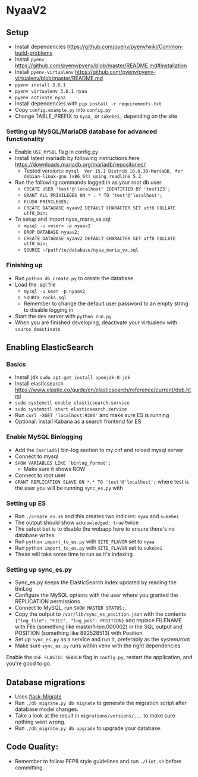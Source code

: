 # NyaaV2

## Setup

- Install dependencies https://github.com/pyenv/pyenv/wiki/Common-build-problems
- Install `pyenv` https://github.com/pyenv/pyenv/blob/master/README.md#installation
- Install `pyenv-virtualenv` https://github.com/pyenv/pyenv-virtualenv/blob/master/README.md
- `pyenv install 3.6.1`
- `pyenv virtualenv 3.6.1 nyaa`
- `pyenv activate nyaa`
- Install dependencies with `pip install -r requirements.txt`
- Copy `config.example.py` into `config.py`
- Change TABLE_PREFIX to `nyaa_` or `sukebei_` depending on the site

### Setting up MySQL/MariaDB database for advanced functionality
- Enable `USE_MYSQL` flag in config.py
- Install latest mariadb by following instructions here https://downloads.mariadb.org/mariadb/repositories/
    - Tested versions: `mysql  Ver 15.1 Distrib 10.0.30-MariaDB, for debian-linux-gnu (x86_64) using readline 5.2`
- Run the following commands logged in as your root db user:
    - `CREATE USER 'test'@'localhost' IDENTIFIED BY 'test123';`
    - `GRANT ALL PRIVILEGES ON * . * TO 'test'@'localhost';`
    - `FLUSH PRIVILEGES;`
    - `CREATE DATABASE nyaav2 DEFAULT CHARACTER SET utf8 COLLATE utf8_bin;`
- To setup and import nyaa_maria_vx.sql:
    - `mysql -u <user> -p nyaav2`
    - `DROP DATABASE nyaav2;`
    - `CREATE DATABASE nyaav2 DEFAULT CHARACTER SET utf8 COLLATE utf8_bin;`
    - `SOURCE ~/path/to/database/nyaa_maria_vx.sql`

### Finishing up
- Run `python db_create.py` to create the database
- Load the .sql file
    - `mysql -u user -p nyaav2`
    - `SOURCE cocks.sql`
    - Remember to change the default user password to an empty string to disable logging in
- Start the dev server with `python run.py`
- When you are finished developing, deactivate your virtualenv with `source deactivate`

## Enabling ElasticSearch

### Basics
- Install jdk `sudo apt-get install openjdk-8-jdk`
- Install elasticsearch https://www.elastic.co/guide/en/elasticsearch/reference/current/deb.html
- `sudo systemctl enable elasticsearch.service`
- `sudo systemctl start elasticsearch.service`
- Run `curl -XGET 'localhost:9200'` and make sure ES is running
- Optional: install Kabana as a search frontend for ES

### Enable MySQL Binlogging
- Add the `[mariadb]` bin-log section to my.cnf and reload mysql server
- Connect to mysql
- `SHOW VARIABLES LIKE 'binlog_format';`
    - Make sure it shows ROW
- Connect to root user
- `GRANT REPLICATION SLAVE ON *.* TO 'test'@'localhost';` where test is the user you will be running `sync_es.py` with

### Setting up ES
- Run `./create_es.sh` and this creates two indicies: `nyaa` and `sukebei`
- The output should show `acknowledged: true` twice
- The safest bet is to disable the webapp here to ensure there's no database writes
- Run `python import_to_es.py` with `SITE_FLAVOR` set to `nyaa`
- Run `python import_to_es.py` with `SITE_FLAVOR` set to `sukebei`
- These will take some time to run as it's indexing

### Setting up sync_es.py
- Sync_es.py keeps the ElasticSearch index updated by reading the BinLog
- Configure the MySQL options with the user where you granted the REPLICATION permissions
- Connect to MySQL, run `SHOW MASTER STATUS;`.
- Copy the output to `/var/lib/sync_es_position.json` with the contents `{"log_file": "FILE", "log_pos": POSITION}` and replace FILENAME with File (something like master1-bin.000002) in the SQL output and POSITION (something like 892528513) with Position
- Set up `sync_es.py` as a service and run it, preferably as the system/root
- Make sure `sync_es.py` runs within venv with the right dependencies

Enable the `USE_ELASTIC_SEARCH` flag in `config.py`, restart the application, and you're good to go.

## Database migrations
- Uses [flask-Migrate](https://flask-migrate.readthedocs.io/)
- Run `./db_migrate.py db migrate` to generate the migration script after database model changes.
- Take a look at the result in `migrations/versions/...` to make sure nothing went wrong.
- Run `./db_migrate.py db upgrade` to upgrade your database.

## Code Quality:
- Remember to follow PEP8 style guidelines and run `./lint.sh` before committing.
